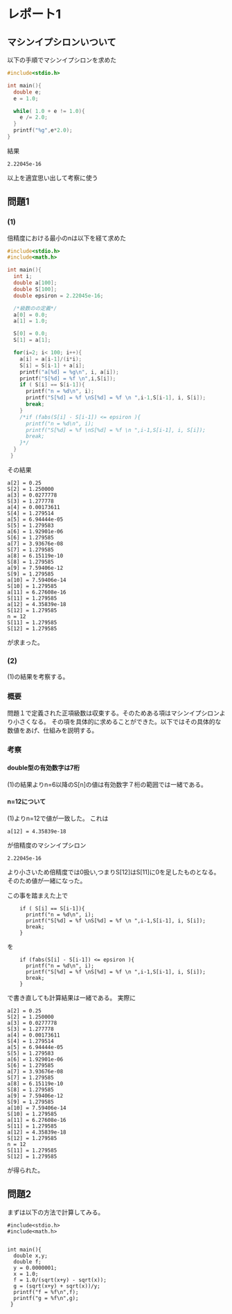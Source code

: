 # レポート1

## マシンイプシロンいついて
以下の手順でマシンイプシロンを求めた
```machine-epsiron.c
#include<stdio.h>

int main(){
  double e;
  e = 1.0;

  while( 1.0 + e != 1.0){
    e /= 2.0;
  }
  printf("%g",e*2.0);
}
```
結果
```
2.22045e-16
```
以上を適宜思い出して考察に使う

## 問題1
### (1)
倍精度における最小のnは以下を経て求めた

```1-1.c
#include<stdio.h>
#include<math.h>

int main(){
  int i;
  double a[100];
  double S[100];
  double epsiron = 2.22045e-16;

  /*級数のの定義*/
  a[0] = 0.0;
  a[1] = 1.0;

  S[0] = 0.0;
  S[1] = a[1];

  for(i=2; i< 100; i++){
    a[i] = a[i-1]/(i*i);
    S[i] = S[i-1] + a[i];
    printf("a[%d] = %g\n", i, a[i]);
    printf("S[%d] = %f \n",i,S[i]);
    if ( S[i] == S[i-1]){
      printf("n = %d\n", i);
      printf("S[%d] = %f \nS[%d] = %f \n ",i-1,S[i-1], i, S[i]);
      break;
    }
    /*if (fabs(S[i] - S[i-1]) <= epsiron ){
      printf("n = %d\n", i);
      printf("S[%d] = %f \nS[%d] = %f \n ",i-1,S[i-1], i, S[i]);
      break;
    }*/
  }
 }
```

その結果

```
a[2] = 0.25
S[2] = 1.250000
a[3] = 0.0277778
S[3] = 1.277778
a[4] = 0.00173611
S[4] = 1.279514
a[5] = 6.94444e-05
S[5] = 1.279583
a[6] = 1.92901e-06
S[6] = 1.279585
a[7] = 3.93676e-08
S[7] = 1.279585
a[8] = 6.15119e-10
S[8] = 1.279585
a[9] = 7.59406e-12
S[9] = 1.279585
a[10] = 7.59406e-14
S[10] = 1.279585
a[11] = 6.27608e-16
S[11] = 1.279585
a[12] = 4.35839e-18
S[12] = 1.279585
n = 12
S[11] = 1.279585
S[12] = 1.279585
```
が求まった。

### (2)
(1)の結果を考察する。

### 概要
問題１で定義された正項級数は収束する。そのためある項はマシンイプシロンより小さくなる。
その項を具体的に求めることができた。以下ではその具体的な数値をあげ、仕組みを説明する。

### 考察
#### double型の有効数字は7桁
(1)の結果よりn=6以降のS[n]の値は有効数字７桁の範囲では一緒である。
#### n=12について
(1)よりn=12で値が一致した。
これは

```
a[12] = 4.35839e-18
```

が倍精度のマシンイプシロン

```
2.22045e-16
```

より小さいため倍精度では0扱い,つまりS[12]はS[11]に0を足したものとなる。
そのため値が一緒になった。

この事を踏まえた上で

```
    if ( S[i] == S[i-1]){
      printf("n = %d\n", i);
      printf("S[%d] = %f \nS[%d] = %f \n ",i-1,S[i-1], i, S[i]);
      break;
    }
```

を

```
    if (fabs(S[i] - S[i-1]) <= epsiron ){
      printf("n = %d\n", i);
      printf("S[%d] = %f \nS[%d] = %f \n ",i-1,S[i-1], i, S[i]);
      break;
    }
```

で書き直しても計算結果は一緒である。
実際に

```
a[2] = 0.25
S[2] = 1.250000
a[3] = 0.0277778
S[3] = 1.277778
a[4] = 0.00173611
S[4] = 1.279514
a[5] = 6.94444e-05
S[5] = 1.279583
a[6] = 1.92901e-06
S[6] = 1.279585
a[7] = 3.93676e-08
S[7] = 1.279585
a[8] = 6.15119e-10
S[8] = 1.279585
a[9] = 7.59406e-12
S[9] = 1.279585
a[10] = 7.59406e-14
S[10] = 1.279585
a[11] = 6.27608e-16
S[11] = 1.279585
a[12] = 4.35839e-18
S[12] = 1.279585
n = 12
S[11] = 1.279585
S[12] = 1.279585
```
が得られた。

## 問題2

まずは以下の方法で計算してみる。
```
#include<stdio.h>
#include<math.h>


int main(){
  double x,y;
  double f;
  y = 0.0000001;
  x = 1.0;
  f = 1.0/(sqrt(x+y) - sqrt(x));
  g = (sqrt(x+y) + sqrt(x))/y;
  printf("f = %f\n",f);
  printf("g = %f\n",g);
 }
```
